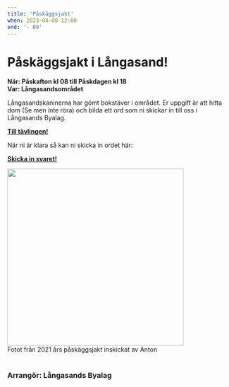 ```yaml
---
title: 'Påskäggsjakt'
when: 2023-04-08 12:00
end: '- 09'
---
```

# Påskäggsjakt i Långasand!

<strong>När: Påskafton kl 08 till Påskdagen kl 18</strong><br>
<strong>Var: Långasandsområdet</strong>

Långasandskaninerna har gömt bokstäver i området. Er uppgift är att hitta dom (Se men inte röra) och bilda ett ord som ni skickar in till oss i Långasands Byalag. 

**[Till tävlingen!](/easter-hunt/)**

När ni är klara så kan ni skicka in ordet här:  

**[Skicka in svaret!](https://fdr8l356igz.typeform.com/to/X9vAa3xk)**

<div class="full-width center">
    <img width="400" src="/assets/images/paskjakt_2021.jpg"/>
</div>
<div class="center">
    <span>Fotot från 2021 års påskäggsjakt inskickat av Anton</span>
</div>

<br>

### Arrangör: Långasands Byalag

